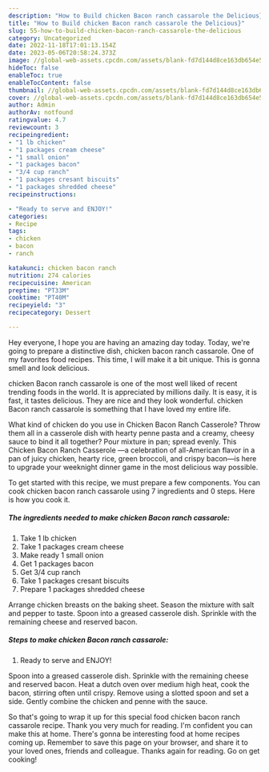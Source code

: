 ```yaml
---
description: "How to Build chicken Bacon ranch cassarole the Delicious}"
title: "How to Build chicken Bacon ranch cassarole the Delicious}"
slug: 55-how-to-build-chicken-bacon-ranch-cassarole-the-delicious
category: Uncategorized
date: 2022-11-18T17:01:13.154Z
date: 2023-05-06T20:58:24.373Z
image: //global-web-assets.cpcdn.com/assets/blank-fd7d144d8ce163db654e5a02c40b08a2775adb7897d16e4062681dc7e1b2800f.png
hideToc: false
enableToc: true
enableTocContent: false
thumbnail: //global-web-assets.cpcdn.com/assets/blank-fd7d144d8ce163db654e5a02c40b08a2775adb7897d16e4062681dc7e1b2800f.png
cover: //global-web-assets.cpcdn.com/assets/blank-fd7d144d8ce163db654e5a02c40b08a2775adb7897d16e4062681dc7e1b2800f.png
author: Admin
authorAv: notfound
ratingvalue: 4.7
reviewcount: 3
recipeingredient:
- "1 lb chicken"
- "1 packages cream cheese"
- "1 small onion"
- "1 packages bacon"
- "3/4 cup ranch"
- "1 packages cresant biscuits"
- "1 packages shredded cheese"
recipeinstructions:

- "Ready to serve and ENJOY!"
categories:
- Recipe
tags:
- chicken
- bacon
- ranch

katakunci: chicken bacon ranch 
nutrition: 274 calories
recipecuisine: American
preptime: "PT33M"
cooktime: "PT40M"
recipeyield: "3"
recipecategory: Dessert

---
```



Hey everyone, I hope you are having an amazing day today. Today, we're going to prepare a distinctive dish, chicken bacon ranch cassarole. One of my favorites food recipes. This time, I will make it a bit unique. This is gonna smell and look delicious.

chicken Bacon ranch cassarole is one of the most well liked of recent trending foods in the world. It is appreciated by millions daily. It is easy, it is fast, it tastes delicious. They are nice and they look wonderful. chicken Bacon ranch cassarole is something that I have loved my entire life.

What kind of chicken do you use in Chicken Bacon Ranch Casserole? Throw them all in a casserole dish with hearty penne pasta and a creamy, cheesy sauce to bind it all together? Pour mixture in pan; spread evenly. This Chicken Bacon Ranch Casserole —a celebration of all-American flavor in a pan of juicy chicken, hearty rice, green broccoli, and crispy bacon—is here to upgrade your weeknight dinner game in the most delicious way possible.


To get started with this recipe, we must prepare a few components. You can cook chicken bacon ranch cassarole using 7 ingredients and 0 steps. Here is how you cook it.

<!--inarticleads1-->

##### The ingredients needed to make chicken Bacon ranch cassarole:

1. Take 1 lb chicken
1. Take 1 packages cream cheese
1. Make ready 1 small onion
1. Get 1 packages bacon
1. Get 3/4 cup ranch
1. Take 1 packages cresant biscuits
1. Prepare 1 packages shredded cheese


Arrange chicken breasts on the baking sheet. Season the mixture with salt and pepper to taste. Spoon into a greased casserole dish. Sprinkle with the remaining cheese and reserved bacon. 

<!--inarticleads2-->

##### Steps to make chicken Bacon ranch cassarole:


1. Ready to serve and ENJOY!

Spoon into a greased casserole dish. Sprinkle with the remaining cheese and reserved bacon. Heat a dutch oven over medium high heat, cook the bacon, stirring often until crispy. Remove using a slotted spoon and set a side. Gently combine the chicken and penne with the sauce. 

So that's going to wrap it up for this special food chicken bacon ranch cassarole recipe. Thank you very much for reading. I'm confident you can make this at home. There's gonna be interesting food at home recipes coming up. Remember to save this page on your browser, and share it to your loved ones, friends and colleague. Thanks again for reading. Go on get cooking!
